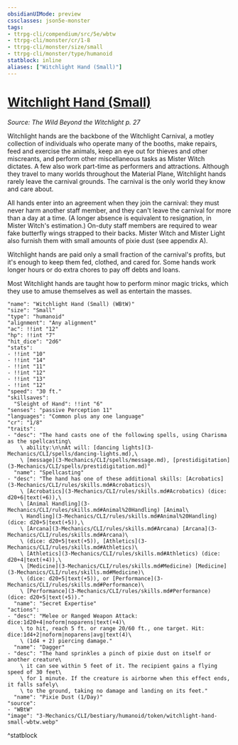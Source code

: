 ```yaml
---
obsidianUIMode: preview
cssclasses: json5e-monster
tags:
- ttrpg-cli/compendium/src/5e/wbtw
- ttrpg-cli/monster/cr/1-8
- ttrpg-cli/monster/size/small
- ttrpg-cli/monster/type/humanoid
statblock: inline
aliases: ["Witchlight Hand (Small)"]
---
```

# [Witchlight Hand (Small)](3-Mechanics\CLI\bestiary\humanoid/witchlight-hand-small-wbtw.md)
*Source: The Wild Beyond the Witchlight p. 27*  

Witchlight hands are the backbone of the Witchlight Carnival, a motley collection of individuals who operate many of the booths, make repairs, feed and exercise the animals, keep an eye out for thieves and other miscreants, and perform other miscellaneous tasks as Mister Witch dictates. A few also work part-time as performers and attractions. Although they travel to many worlds throughout the Material Plane, Witchlight hands rarely leave the carnival grounds. The carnival is the only world they know and care about.

All hands enter into an agreement when they join the carnival: they must never harm another staff member, and they can't leave the carnival for more than a day at a time. (A longer absence is equivalent to resignation, in Mister Witch's estimation.) On-duty staff members are required to wear fake butterfly wings strapped to their backs. Mister Witch and Mister Light also furnish them with small amounts of pixie dust (see appendix A).

Witchlight hands are paid only a small fraction of the carnival's profits, but it's enough to keep them fed, clothed, and cared for. Some hands work longer hours or do extra chores to pay off debts and loans.

Most Witchlight hands are taught how to perform minor magic tricks, which they use to amuse themselves as well as entertain the masses.

```statblock
"name": "Witchlight Hand (Small) (WBtW)"
"size": "Small"
"type": "humanoid"
"alignment": "Any alignment"
"ac": !!int "12"
"hp": !!int "7"
"hit_dice": "2d6"
"stats":
- !!int "10"
- !!int "14"
- !!int "11"
- !!int "12"
- !!int "13"
- !!int "12"
"speed": "30 ft."
"skillsaves":
  "Sleight of Hand": !!int "6"
"senses": "passive Perception 11"
"languages": "Common plus any one language"
"cr": "1/8"
"traits":
- "desc": "The hand casts one of the following spells, using Charisma as the spellcasting\
    \ ability:\n\nAt will: [dancing lights](3-Mechanics/CLI/spells/dancing-lights.md),\
    \ [message](3-Mechanics/CLI/spells/message.md), [prestidigitation](3-Mechanics/CLI/spells/prestidigitation.md)"
  "name": "Spellcasting"
- "desc": "The hand has one of these additional skills: [Acrobatics](3-Mechanics/CLI/rules/skills.md#Acrobatics)\
    \ [Acrobatics](3-Mechanics/CLI/rules/skills.md#Acrobatics) (dice: d20+6|text(+6)),\
    \ [Animal Handling](3-Mechanics/CLI/rules/skills.md#Animal%20Handling) [Animal\
    \ Handling](3-Mechanics/CLI/rules/skills.md#Animal%20Handling) (dice: d20+5|text(+5)),\
    \ [Arcana](3-Mechanics/CLI/rules/skills.md#Arcana) [Arcana](3-Mechanics/CLI/rules/skills.md#Arcana)\
    \ (dice: d20+5|text(+5)), [Athletics](3-Mechanics/CLI/rules/skills.md#Athletics)\
    \ [Athletics](3-Mechanics/CLI/rules/skills.md#Athletics) (dice: d20+4|text(+4)),\
    \ [Medicine](3-Mechanics/CLI/rules/skills.md#Medicine) [Medicine](3-Mechanics/CLI/rules/skills.md#Medicine)\
    \ (dice: d20+5|text(+5)), or [Performance](3-Mechanics/CLI/rules/skills.md#Performance)\
    \ [Performance](3-Mechanics/CLI/rules/skills.md#Performance) (dice: d20+5|text(+5))."
  "name": "Secret Expertise"
"actions":
- "desc": "Melee or Ranged Weapon Attack: dice:1d20+4|noform|noparens|text(+4)\
    \ to hit, reach 5 ft. or range 20/60 ft., one target. Hit: dice:1d4+2|noform|noparens|avg|text(4)\
    \ (1d4 + 2) piercing damage."
  "name": "Dagger"
- "desc": "The hand sprinkles a pinch of pixie dust on itself or another creature\
    \ it can see within 5 feet of it. The recipient gains a flying speed of 30 feet\
    \ for 1 minute. If the creature is airborne when this effect ends, it falls safely\
    \ to the ground, taking no damage and landing on its feet."
  "name": "Pixie Dust (1/Day)"
"source":
- "WBtW"
"image": "3-Mechanics/CLI/bestiary/humanoid/token/witchlight-hand-small-wbtw.webp"
```
^statblock